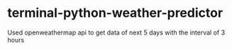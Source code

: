 # terminal-python-weather-predictor
Used openweathermap api to get data of next 5 days with the interval of 3 hours
